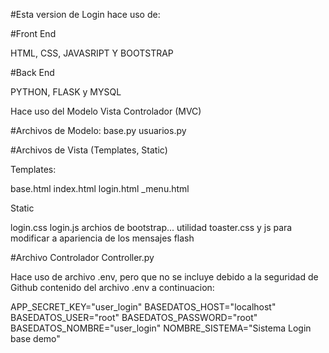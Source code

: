 #Esta version de Login hace uso de:

#Front End

HTML, CSS, JAVASRIPT Y BOOTSTRAP

#Back End

PYTHON, FLASK y MYSQL 

Hace uso del Modelo Vista Controlador (MVC)

#Archivos de Modelo:
base.py
usuarios.py

#Archivos de Vista (Templates, Static)

Templates:

base.html
index.html
login.html
_menu.html

Static

login.css
login.js
archios de bootstrap...
utilidad toaster.css y js para modificar a apariencia de los mensajes flash


#Archivo Controlador
Controller.py


Hace uso de archivo .env, pero que no se incluye debido a la seguridad de Github
contenido del archivo .env  a continuacion:

APP_SECRET_KEY="user_login"
BASEDATOS_HOST="localhost"
BASEDATOS_USER="root"
BASEDATOS_PASSWORD="root"
BASEDATOS_NOMBRE="user_login"
NOMBRE_SISTEMA="Sistema Login base demo"
